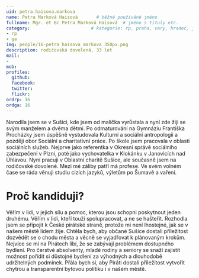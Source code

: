 ```yaml
---
uid: petra.haisova.markova
name: Petra Marková Haisová       # běžně používáné jméno
fullname: Mgr. et Bc Petra Marková Haisová  # jméno s tituly etc.
category:                       # kategorie: rp, praha, vary, hradec, jmk, senat
- rp
- ga
img: people/16-petra_haisova_markova_350px.png
description: rodičovská dovolená, 33 let
mail:
- 
mob: 
profiles:
  github:
  facebook:
  twitter:
  flickr:
ordrp: 16
ordga: 16
---
```

Narodila jsem se v Sušici, kde jsem od malička vyrůstala a nyní zde žiji se svým manželem a dvěma dětmi. Po odmaturování na Gymnáziu Františka Procházky jsem úspěšně vystudovala Kulturní a sociální antropologii a později obor Sociální a charitativní práce. Po škole jsem pracovala v oblasti sociálních služeb. Nejprve jako referentka v Okresní správě sociálního zabezpečení v Plzni, poté jako vychovatelka v Klokánku v Janovicích nad Úhlavou. Nyní pracuji v Oblastní charitě Sušice, ale současně jsem na rodičovské dovolené. Mezi mé záliby patří má profese. Ve svém volném čase se ráda věnuji studiu cizích jazyků, výletům po Šumavě a vaření.

# Proč kandiduji?
Věřím v lidi, v jejich sílu a pomoc, kterou jsou schopni poskytnout jeden druhému. Věřím v lidi, kteří touží spolupracovat, a ne se hašteřit. Rozhodla jsem se připojit k České pirátské straně, protože mi není lhostejné, jak se v našem městě lidem žije. Chtěla bych, aby občané Sušice dostali příležitost dozvědět se o chodu města a věcně se vyjadřovat k plánovaným krokům. Nejvíce se mi na Pirátech líbí, že se zabývají problémem dostupného bydlení. Pro čerstvé absolventy, mladé rodiny a seniory se snaží zajistit možnost pořídit si důstojné bydlení za výhodných a dlouhodobě udržitelných podmínek. Přála bych si, aby Piráti dostali příležitost vytvořit chytrou a transparentní bytovou politiku i v našem městě. 
